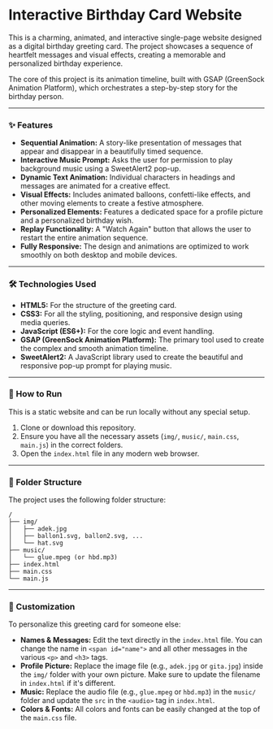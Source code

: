 # Interactive Birthday Card Website

This is a charming, animated, and interactive single-page website designed as a digital birthday greeting card. The project showcases a sequence of heartfelt messages and visual effects, creating a memorable and personalized birthday experience.

The core of this project is its animation timeline, built with GSAP (GreenSock Animation Platform), which orchestrates a step-by-step story for the birthday person.

---

### ✨ Features

* **Sequential Animation:** A story-like presentation of messages that appear and disappear in a beautifully timed sequence.
* **Interactive Music Prompt:** Asks the user for permission to play background music using a SweetAlert2 pop-up.
* **Dynamic Text Animation:** Individual characters in headings and messages are animated for a creative effect.
* **Visual Effects:** Includes animated balloons, confetti-like effects, and other moving elements to create a festive atmosphere.
* **Personalized Elements:** Features a dedicated space for a profile picture and a personalized birthday wish.
* **Replay Functionality:** A "Watch Again" button that allows the user to restart the entire animation sequence.
* **Fully Responsive:** The design and animations are optimized to work smoothly on both desktop and mobile devices.

---

### 🛠️ Technologies Used

* **HTML5:** For the structure of the greeting card.
* **CSS3:** For all the styling, positioning, and responsive design using media queries.
* **JavaScript (ES6+):** For the core logic and event handling.
* **GSAP (GreenSock Animation Platform):** The primary tool used to create the complex and smooth animation timeline.
* **SweetAlert2:** A JavaScript library used to create the beautiful and responsive pop-up prompt for playing music.

---

### 🚀 How to Run

This is a static website and can be run locally without any special setup.

1.  Clone or download this repository.
2.  Ensure you have all the necessary assets (`img/`, `music/`, `main.css`, `main.js`) in the correct folders.
3.  Open the `index.html` file in any modern web browser.

---

### 📂 Folder Structure

The project uses the following folder structure:

```
/
├── img/
│   ├── adek.jpg
│   ├── ballon1.svg, ballon2.svg, ...
│   └── hat.svg
├── music/
│   └── glue.mpeg (or hbd.mp3)
├── index.html
├── main.css
└── main.js
```

---

### 🎨 Customization

To personalize this greeting card for someone else:

* **Names & Messages:** Edit the text directly in the `index.html` file. You can change the name in `<span id="name">` and all other messages in the various `<p>` and `<h3>` tags.
* **Profile Picture:** Replace the image file (e.g., `adek.jpg` or `gita.jpg`) inside the `img/` folder with your own picture. Make sure to update the filename in `index.html` if it's different.
* **Music:** Replace the audio file (e.g., `glue.mpeg` or `hbd.mp3`) in the `music/` folder and update the `src` in the `<audio>` tag in `index.html`.
* **Colors & Fonts:** All colors and fonts can be easily changed at the top of the `main.css` file.
